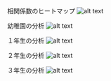 相関係数のヒートマップ
![alt text](image.png)

幼稚園の分析
![alt text](image-1.png)

１年生の分析
![alt text](image-2.png)

２年生の分析
![alt text](image-3.png)

３年生の分析
![alt text](image-4.png)